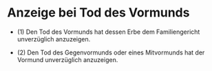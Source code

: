 # Anzeige bei Tod des Vormunds

- (1) Den Tod des Vormunds hat dessen Erbe dem Familiengericht unverzüglich anzuzeigen.

- (2) Den Tod des Gegenvormunds oder eines Mitvormunds hat der Vormund unverzüglich anzuzeigen.

